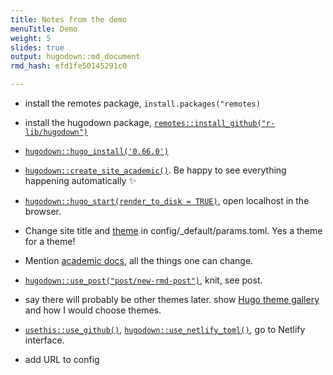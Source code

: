```yaml
---
title: Notes from the demo
menuTitle: Demo
weight: 5
slides: true
output: hugodown::md_document
rmd_hash: efd1fe50145291c0

---
```


-   install the remotes package, `install.packages("remotes)`

-   install the hugodown package, [`remotes::install_github("r-lib/hugodown")`](https://remotes.r-lib.org/reference/install_github.html)

-   [`hugodown::hugo_install('0.66.0')`](https://rdrr.io/pkg/hugodown/man/hugo_install.html)

-   [`hugodown::create_site_academic()`](https://rdrr.io/pkg/hugodown/man/create_site_academic.html). Be happy to see everything happening automatically :sparkles:

-   [`hugodown::hugo_start(render_to_disk = TRUE)`](https://rdrr.io/pkg/hugodown/man/hugo_start.html), open localhost in the browser.

-   Change site title and [theme](https://sourcethemes.com/academic/themes/) in config/\_default/params.toml. Yes a theme for a theme!

-   Mention [academic docs](https://sourcethemes.com/academic/), all the things one can change.

-   [`hugodown::use_post("post/new-rmd-post")`](https://rdrr.io/pkg/hugodown/man/use_post.html), knit, see post.

-   say there will probably be other themes later. show [Hugo theme gallery](https://themes.gohugo.io/) and how I would choose themes.

-   [`usethis::use_github()`](https://usethis.r-lib.org/reference/use_github.html), [`hugodown::use_netlify_toml()`](https://rdrr.io/pkg/hugodown/man/use_netlify_toml.html), go to Netlify interface.

-   add URL to config

